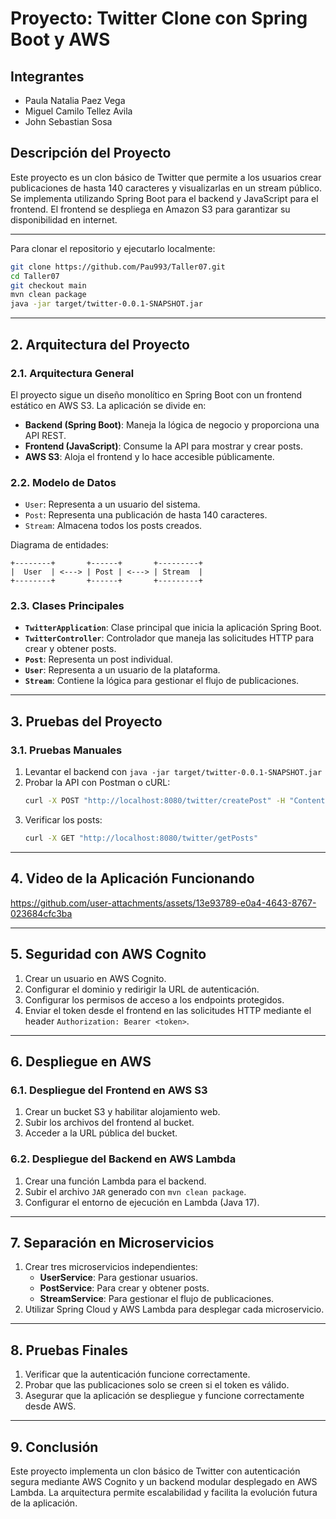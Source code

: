 # Proyecto: Twitter Clone con Spring Boot y AWS

## Integrantes

- Paula Natalia Paez Vega
- Miguel Camilo Tellez Avila
- John Sebastian Sosa

## Descripción del Proyecto

Este proyecto es un clon básico de Twitter que permite a los usuarios crear publicaciones de hasta 140 caracteres y visualizarlas en un stream público. Se implementa utilizando Spring Boot para el backend y JavaScript para el frontend. El frontend se despliega en Amazon S3 para garantizar su disponibilidad en internet.

---

Para clonar el repositorio y ejecutarlo localmente:

```sh
git clone https://github.com/Pau993/Taller07.git
cd Taller07
git checkout main
mvn clean package
java -jar target/twitter-0.0.1-SNAPSHOT.jar
```

---

## 2. Arquitectura del Proyecto

### 2.1. Arquitectura General

El proyecto sigue un diseño monolítico en Spring Boot con un frontend estático en AWS S3. La aplicación se divide en:

- **Backend (Spring Boot)**: Maneja la lógica de negocio y proporciona una API REST.
- **Frontend (JavaScript)**: Consume la API para mostrar y crear posts.
- **AWS S3**: Aloja el frontend y lo hace accesible públicamente.

### 2.2. Modelo de Datos

- `User`: Representa a un usuario del sistema.
- `Post`: Representa una publicación de hasta 140 caracteres.
- `Stream`: Almacena todos los posts creados.

Diagrama de entidades:

```
+--------+       +------+       +---------+
|  User  | <---> | Post | <---> | Stream  |
+--------+       +------+       +---------+
```

### 2.3. Clases Principales

- **`TwitterApplication`**: Clase principal que inicia la aplicación Spring Boot.
- **`TwitterController`**: Controlador que maneja las solicitudes HTTP para crear y obtener posts.
- **`Post`**: Representa un post individual.
- **`User`**: Representa a un usuario de la plataforma.
- **`Stream`**: Contiene la lógica para gestionar el flujo de publicaciones.

---

## 3. Pruebas del Proyecto

### 3.1. Pruebas Manuales

1. Levantar el backend con `java -jar target/twitter-0.0.1-SNAPSHOT.jar`
2. Probar la API con Postman o cURL:
   ```sh
   curl -X POST "http://localhost:8080/twitter/createPost" -H "Content-Type: application/json" -d '{"username":"usuario1","text":"Hola Twitter!"}'
   ```
3. Verificar los posts:
   ```sh
   curl -X GET "http://localhost:8080/twitter/getPosts"
   ```

---

## 4. Video de la Aplicación Funcionando

https://github.com/user-attachments/assets/13e93789-e0a4-4643-8767-023684cfc3ba

---
## 5. Seguridad con AWS Cognito
1. Crear un usuario en AWS Cognito.
2. Configurar el dominio y redirigir la URL de autenticación.
3. Configurar los permisos de acceso a los endpoints protegidos.
4. Enviar el token desde el frontend en las solicitudes HTTP mediante el header `Authorization: Bearer <token>`.

---
## 6. Despliegue en AWS

### 6.1. Despliegue del Frontend en AWS S3
1. Crear un bucket S3 y habilitar alojamiento web.
2. Subir los archivos del frontend al bucket.
3. Acceder a la URL pública del bucket.

### 6.2. Despliegue del Backend en AWS Lambda
1. Crear una función Lambda para el backend.
2. Subir el archivo `JAR` generado con `mvn clean package`.
3. Configurar el entorno de ejecución en Lambda (Java 17).

---

## 7. Separación en Microservicios
1. Crear tres microservicios independientes:
   - **UserService**: Para gestionar usuarios.
   - **PostService**: Para crear y obtener posts.
   - **StreamService**: Para gestionar el flujo de publicaciones.
2. Utilizar Spring Cloud y AWS Lambda para desplegar cada microservicio.

---

## 8. Pruebas Finales
1. Verificar que la autenticación funcione correctamente.
2. Probar que las publicaciones solo se creen si el token es válido.
3. Asegurar que la aplicación se despliegue y funcione correctamente desde AWS.

---

## 9. Conclusión
Este proyecto implementa un clon básico de Twitter con autenticación segura mediante AWS Cognito y un backend modular desplegado en AWS Lambda. La arquitectura permite escalabilidad y facilita la evolución futura de la aplicación.


